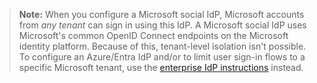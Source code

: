 > **Note:** When you configure a Microsoft social IdP, Microsoft accounts from *any tenant* can sign in using this IdP. A Microsoft social IdP uses Microsoft's common OpenID Connect endpoints on the Microsoft identity platform. Because of this, tenant-level isolation isn't possible. To configure an Azure/Entra IdP and/or to limit user sign-in flows to a specific Microsoft tenant, use the [enterprise IdP instructions](/docs/guides/add-an-external-idp/azure/main/) instead.
